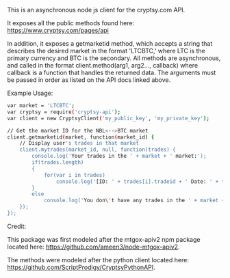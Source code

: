 This is an asynchronous node js client for the cryptsy.com API.

It exposes all the public methods found here: https://www.cryptsy.com/pages/api

In addition, it exposes a getmarketid method, which accepts a string that describes the desired market in the format 'LTCBTC,' where LTC is the primary currency and BTC is the secondary. All methods are asynchronous, and called in the format client.method(arg1, arg2..., callback) where callback is a function that handles the returned data. The arguments must be passed in order as listed on the API docs linked above.

Example Usage:

```bash
var market = 'LTCBTC';
var cryptsy = require('cryptsy-api');
var client = new CryptsyClient('my_public_key', 'my_private_key');

// Get the market ID for the NBL<-->BTC market
client.getmarketid(market, function(market_id) {
	// Display user's trades in that market
	client.mytrades(market_id, null, function(trades) {
		console.log('Your trades in the ' + market + ' market:');
		if(trades.length)
		{
			for(var i in trades)
				console.log('[ID: ' + trades[i].tradeid + ' Date: ' + trades[i].datetime + ' Type: ' + trades[i].tradetype + ' Quantity: ' + trades[i].quantity + ']');
		}
		else
			console.log('You don\'t have any trades in the ' + market + ' market!');
	});
});
```


Credit:

This package was first modeled after the mtgox-apiv2 npm package located here: https://github.com/ameen3/node-mtgox-apiv2.

The methods were modeled after the python client located here: https://github.com/ScriptProdigy/CryptsyPythonAPI.